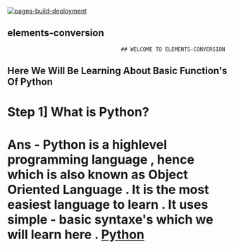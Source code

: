 [![pages-build-deployment](https://github.com/DakshCodess/elements-conversion/actions/workflows/pages/pages-build-deployment/badge.svg)](https://github.com/DakshCodess/elements-conversion/actions/workflows/pages/pages-build-deployment)

## elements-conversion
                                        ## WELCOME TO ELEMENTS-CONVERSION 


## Here We Will Be Learning About Basic Function's Of Python

# Step 1] What is Python?
# Ans - Python is a highlevel programming language , hence which is also known as Object Oriented Language . It is the most easiest language to learn . It uses simple - basic syntaxe's which we will learn here .  [Python](https://en.wikipedia.org/wiki/Python_programming_language) 
